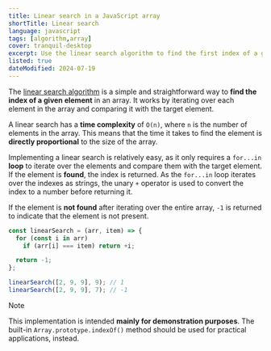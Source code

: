 ```yaml
---
title: Linear search in a JavaScript array
shortTitle: Linear search
language: javascript
tags: [algorithm,array]
cover: tranquil-desktop
excerpt: Use the linear search algorithm to find the first index of a given element in an array.
listed: true
dateModified: 2024-07-19
---
```


The [linear search algorithm](https://en.wikipedia.org/wiki/Linear_search) is a simple and straightforward way to **find the index of a given element** in an array. It works by iterating over each element in the array and comparing it with the target element.

A linear search has a **time complexity** of `O(n)`, where `n` is the number of elements in the array. This means that the time it takes to find the element is **directly proportional** to the size of the array.

Implementing a linear search is relatively easy, as it only requires a `for...in` **loop** to iterate over the elements and compare them with the target element. If the element is **found**, the index is returned. As the `for...in` loop iterates over the indexes as strings, the unary `+` operator is used to convert the index to a number before returning it.

If the element is **not found** after iterating over the entire array, `-1` is returned to indicate that the element is not present.

```js
const linearSearch = (arr, item) => {
  for (const i in arr)
    if (arr[i] === item) return +i;

  return -1;
};

linearSearch([2, 9, 9], 9); // 1
linearSearch([2, 9, 9], 7); // -1
```

> [!NOTE]
>
> This implementation is intended **mainly for demonstration purposes**. The built-in `Array.prototype.indexOf()` method should be used for practical applications, instead.
